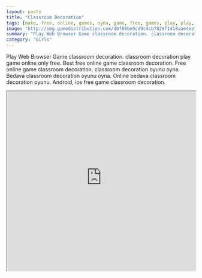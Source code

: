 ```yaml
---
layout: posts
title: "Classroom Decoration"
tags: [make, free, online, games, oyna, game, free, games, play, play, games]
image: "http://img.gamedistribution.com/dbf86be9cd9c4cb7829f1418aae4ee1b.jpg"
summary: "Play Web Browser Game classroom decoration. classroom decoration play game online only free. Best free online game classroom decoration. Free online game classroom decoration. classroom decoration oyunu oyna. Bedava classroom decoration oyunu oyna. Online bedava classroom decoration oyunu. Android, ios free game classroom decoration."
category: "Girls"
---
```


Play Web Browser Game classroom decoration. classroom decoration play game online only free. Best free online game classroom decoration. Free online game classroom decoration. classroom decoration oyunu oyna. Bedava classroom decoration oyunu oyna. Online bedava classroom decoration oyunu. Android, ios free game classroom decoration.

<iframe width="100%" height="480px;" src="http://flash.gamedistribution.com?game=dbf86be9cd9c4cb7829f1418aae4ee1b"></iframe>